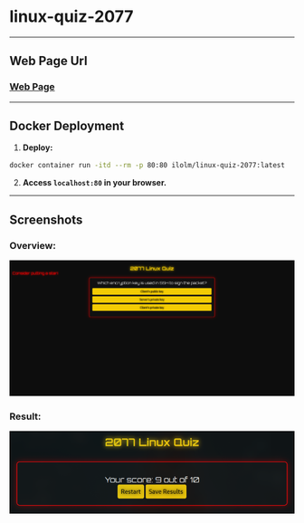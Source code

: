 # linux-quiz-2077

---

## Web Page Url
### [Web Page](https://ilolm.github.io/linux-quiz-2077/html/)

---

## Docker Deployment
1. **Deploy:**
```bash
docker container run -itd --rm -p 80:80 ilolm/linux-quiz-2077:latest
```
2. **Access `localhost:80` in your browser.**

---

## Screenshots

### Overview:
![Overview](/Screenshots/Overview.png)

### Result:
![Result](/Screenshots/Result.png)
